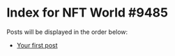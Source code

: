 # Index for NFT World #9485
Posts will be displayed in the order below:

- [Your first post](./001-first.md)

